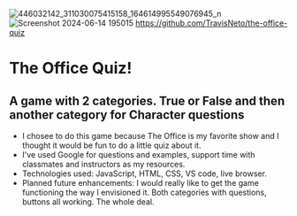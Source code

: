 ![446032142_311030075415158_164614995549076945_n](https://github.com/TravisNeto/the-office-quiz/assets/168302897/0b24652b-0e0e-438a-bdd7-2cfcb726acb2)
![Screenshot 2024-06-14 195015](https://github.com/TravisNeto/the-office-quiz/assets/168302897/db0788cb-2e13-4b5e-bd50-c4456897c8cf)
https://github.com/TravisNeto/the-office-quiz
# The Office Quiz!
## A game with 2 categories. True or False and then another category for Character questions
* I chosee to do this game because The Office is my favorite show and I thought it would be fun to do a little quiz about it.
* I've used Google for questions and examples, support time with classmates and instructors as my resources.
* Technologies used: JavaScript, HTML, CSS, VS code, live browser.
* Planned future enhancements: I would really like to get the game functioning the way I envisioned it. Both categories with questions, buttons all working. The whole deal.
